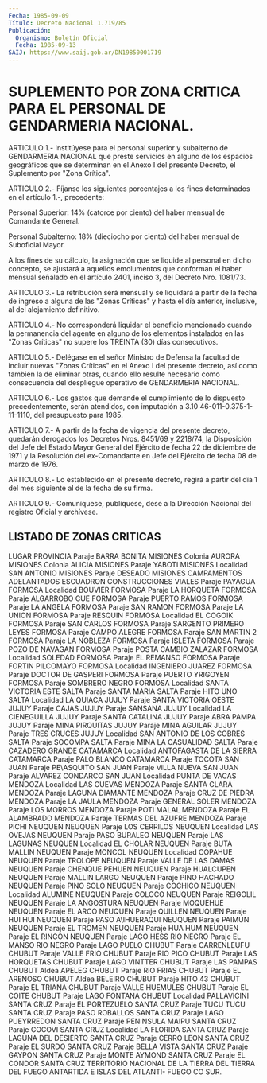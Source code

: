 ```yaml
---
Fecha: 1985-09-09
Título: Decreto Nacional 1.719/85
Publicación:
  Organismo: Boletín Oficial
  Fecha: 1985-09-13
SAIJ: https://www.saij.gob.ar/DN19850001719
---
```

# SUPLEMENTO POR ZONA CRITICA PARA EL PERSONAL DE GENDARMERIA NACIONAL.

<a id="1"></a>
ARTICULO  1.- Institúyese para el personal superior y subalterno de GENDARMERIA   NACIONAL  que  preste  servicios  en  alguno  de  los espacios geográficos  que  se determinan en el Anexo I del presente Decreto, el Suplemento por "Zona Crítica".

<a id="2"></a>
ARTICULO  2.-  Fíjanse  los  siguientes  porcentajes  a  los  fines determinados en el artículo 1.-, precedente:

Personal  Superior:  14%  (catorce por ciento) del haber mensual de Comandante General.

Personal Subalterno: 18% (dieciocho  por  ciento) del haber mensual de Suboficial Mayor.

A  los  fines  de  su  cálculo,  la asignación que  se  liquide  al personal en dicho concepto, se ajustará  a aquellos emolumentos que conforman el haber mensual señalado en el  artículo 2401, inciso 3, del Decreto Nro. 1081/73.

<a id="3"></a>
ARTICULO  3.-  La  retribución será mensual y se liquidará a partir de la fecha de ingreso  a alguna de las "Zonas Críticas" y hasta el día anterior, inclusive, al del alejamiento definitivo.

<a id="4"></a>
ARTICULO  4.-  No  corresponderá  liquidar  el beneficio mencionado cuando  la  permanencia  del  agente  en  alguno de  los  elementos instalados en las "Zonas Críticas" no supere  los TREINTA (30) días consecutivos.

<a id="5"></a>
ARTICULO  5.-  Delégase en el señor Ministro de Defensa la facultad de incluír nuevas  "Zonas  Críticas"  en  el  Anexo  I del presente decreto,  así  como  también  la  de  eliminar  otras, cuando  ello resulte  necesario  como consecuencia del despliegue  operativo  de GENDARMERIA NACIONAL.

<a id="6"></a>
ARTICULO   6.-  Los  gastos  que  demande  el  cumplimiento  de  lo dispuesto precedentemente,  serán  atendidos, con imputación a 3.10 46-011-0.375-1-11-1110, del presupuesto para 1985.

<a id="7"></a>
ARTICULO  7.-  A  partir  de  la  fecha  de  vigencia  del presente decreto,  quedarán derogados los Decretos Nros. 8451/69 y  2218/74, la Disposición  del  Jefe  del Estado Mayor General del Ejército de fecha 22 de diciembre de 1971  y la Resolución del ex-Comandante en Jefe del Ejército de fecha 08 de marzo de 1976.

<a id="8"></a>
ARTICULO  8.-  Lo  establecido  en  el  presente  decreto, regirá a partir  del  día  1 del mes siguiente al de la fecha de  su  firma.

<a id="9"></a>
ARTICULO  9.- Comuníquese, publíquese, dese a la Dirección Nacional del registro Oficial y archívese.

## LISTADO DE ZONAS CRITICAS

<a id="1"></a>
LUGAR                           PROVINCIA Paraje      BARRA BONITA                    MISIONES Colonia     AURORA                          MISIONES Colonia     ALICIA                          MISIONES Paraje      YABOTI                          MISIONES Localidad   SAN ANTONIO                     MISIONES Paraje      DESEADO                         MISIONES CAMPAMENTOS ADELANTADOS ESCUADRON CONSTRUCCIONES VIALES Paraje      PAYAGUA                         FORMOSA Localidad   BOUVIER                         FORMOSA Paraje      LA HORQUETA                     FORMOSA Paraje      ALGARROBO CUE                   FORMOSA Paraje      PUERTO RAMOS                    FORMOSA Paraje      LA ANGELA                       FORMOSA Paraje      SAN RAMON                       FORMOSA Paraje      LA UNION                        FORMOSA Paraje      RESQUIN                         FORMOSA Localidad   EL COGOIK                       FORMOSA Paraje      SAN CARLOS                      FORMOSA Paraje      SARGENTO PRIMERO LEYES          FORMOSA Paraje      CAMPO ALEGRE                    FORMOSA Paraje      SAN MARTIN 2                    FORMOSA Paraje      LA NOBLEZA                      FORMOSA Paraje      ISLETA                          FORMOSA Paraje      POZO DE NAVAGAN                 FORMOSA Paraje      POSTA CAMBIO ZALAZAR            FORMOSA Localidad   SOLEDAD                         FORMOSA Paraje      EL REMANSO                      FORMOSA Paraje      FORTIN PILCOMAYO                FORMOSA Localidad   INGENIERO JUAREZ                FORMOSA Paraje      DOCTOR DE GASPERI               FORMOSA Paraje      PUERTO YRIGOYEN                 FORMOSA Paraje      SOMBRERO NEGRO                  FORMOSA Localidad   SANTA VICTORIA ESTE             SALTA Paraje      SANTA MARIA                     SALTA Paraje      HITO UNO                        SALTA Localidad   LA QUIACA                       JUJUY Paraje      SANTA VICTORIA OESTE            JUJUY Paraje      CAJAS                           JUJUY Paraje      SANSANA                         JUJUY Localidad   LA CIENEGUILLA                  JUJUY Paraje      SANTA CATALINA                  JUJUY Paraje      ABRA PAMPA                      JUJUY Paraje      MINA PIRQUITAS                  JUJUY Paraje      MINA AGUILAR                    JUJUY Paraje      TRES CRUCES                     JUJUY Localidad   SAN ANTONIO DE LOS COBRES       SALTA Paraje      SOCOMPA                         SALTA Paraje      MINA LA CASUALIDAD              SALTA Paraje      CAZADERO GRANDE                 CATAMARCA Localidad   ANTOFAGASTA DE LA SIERRA        CATAMARCA Paraje      PALO BLANCO                     CATAMARCA Paraje      TOCOTA                          SAN JUAN Paraje      PE\ASQUITO                      SAN JUAN Paraje      VILLA NUEVA                     SAN JUAN Paraje      ALVAREZ CONDARCO                SAN JUAN Localidad   PUNTA DE VACAS                  MENDOZA Localidad   LAS CUEVAS                      MENDOZA Paraje      SANTA CLARA                     MENDOZA Paraje      LAGUNA DIAMANTE                 MENDOZA Paraje      CRUZ DE PIEDRA                  MENDOZA Paraje      LA JAULA                        MENDOZA Paraje      GENERAL SOLER                   MENDOZA Paraje      LOS MORROS                      MENDOZA Paraje      POTI MALAL                      MENDOZA Paraje      EL ALAMBRADO                    MENDOZA Paraje      TERMAS DEL AZUFRE               MENDOZA Paraje      PICHI NEUQUEN                   NEUQUEN Paraje      LOS CERRILOS                    NEUQUEN Localidad   LAS OVEJAS                      NEUQUEN Paraje      PASO BURALEO                    NEUQUEN Paraje      LAS LAGUNAS                     NEUQUEN Localidad   EL CHOLAR                       NEUQUEN Paraje      BUTA MALLIN                     NEUQUEN Paraje      MONCOL                          NEUQUEN Localidad   COPAHUE                         NEUQUEN Paraje      TROLOPE                         NEUQUEN Paraje      VALLE DE LAS DAMAS              NEUQUEN Paraje      CHENQUE PEHUEN                  NEUQUEN Paraje      HUALCUPEN                       NEUQUEN Paraje      MALLIN LARGO                    NEUQUEN Paraje      PINO HACHADO                    NEUQUEN Paraje      PINO SOLO                       NEUQUEN Paraje      COCHICO                         NEUQUEN Localidad   ALUMINE                         NEUQUEN Paraje      COLOCO                          NEUQUEN Paraje      REIGOLIL                        NEUQUEN Paraje      LA ANGOSTURA                    NEUQUEN Paraje      MOQUEHUE                        NEUQUEN Paraje      EL ARCO                         NEUQUEN Paraje      QUILLEN                         NEUQUEN Paraje      HUI HUI                         NEUQUEN Paraje      PASO A\IHUERAQUI                NEUQUEN Paraje      PAIMUN                          NEUQUEN Paraje      EL TROMEN                       NEUQUEN Paraje      HUA HUM                         NEUQUEN Paraje      EL RINCON                       NEUQUEN Paraje      LAGO HESS                       RIO NEGRO Paraje      EL MANSO                        RIO NEGRO Paraje      LAGO PUELO                      CHUBUT Paraje      CARRENLEUFU                     CHUBUT Paraje      VALLE FRIO                      CHUBUT Paraje      RIO PICO                        CHUBUT Paraje      LAS HORQUETAS                   CHUBUT Paraje      LAGO VINTTER                    CHUBUT Paraje      LAS PAMPAS                      CHUBUT Aldea       APELEG                          CHUBUT Paraje      RIO FRIAS                       CHUBUT Paraje      EL ARENOSO                      CHUBUT Aldea       BELEIRO                         CHUBUT Paraje      HITO 43                         CHUBUT Paraje      EL TRIANA                       CHUBUT Paraje      VALLE HUEMULES                  CHUBUT Paraje      EL COITE                        CHUBUT Paraje      LAGO FONTANA                    CHUBUT Localidad   PALLAVICINI                     SANTA CRUZ Paraje      EL PORTEZUELO                   SANTA CRUZ Paraje      TUCU TUCU                       SANTA CRUZ Paraje      PASO ROBALLOS                   SANTA CRUZ Paraje      LAGO PUEYRREDON                 SANTA CRUZ Paraje      PENINSULA MAIPU                 SANTA CRUZ Paraje      COCOVI                          SANTA CRUZ Localidad   LA FLORIDA                      SANTA CRUZ Paraje      LAGUNA DEL DESIERTO             SANTA CRUZ Paraje      CERRO LEON                      SANTA CRUZ Paraje      EL SURDO                        SANTA CRUZ Paraje      BELLA VISTA                     SANTA CRUZ Paraje      GAYPON                          SANTA CRUZ Paraje      MONTE AYMOND                    SANTA CRUZ Paraje      EL CONDOR                       SANTA CRUZ TERRITORIO NACIONAL DE LA TIERRA DEL        TIERRA DEL FUEGO ANTARTIDA E ISLAS DEL ATLANTI-        FUEGO CO  SUR.